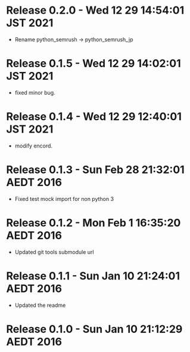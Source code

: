 # Release 0.2.0 - Wed 12 29 14:54:01 JST 2021

- Rename python_semrush -> python_semrush_jp


# Release 0.1.5 - Wed 12 29 14:02:01 JST 2021

- fixed minor bug.

# Release 0.1.4 - Wed 12 29 12:40:01 JST 2021

- modify encord.

# Release 0.1.3 - Sun Feb 28 21:32:01 AEDT 2016

- Fixed test mock import for non python 3

# Release 0.1.2 - Mon Feb  1 16:35:20 AEDT 2016

- Updated git tools submodule url

# Release 0.1.1 - Sun Jan 10 21:24:01 AEDT 2016

- Updated the readme

# Release 0.1.0 - Sun Jan 10 21:12:29 AEDT 2016



